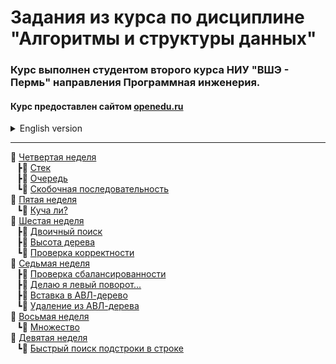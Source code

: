 # Задания из курса по дисциплине "Алгоритмы и структуры данных"

### Курс выполнен студентом второго курса НИУ "ВШЭ - Пермь" направления Программная инженерия.

#### Курс предоставлен сайтом [openedu.ru](https://openedu.ru)

<details>
<summary>English version</summary>

# Tasks from the course "Algorithms and data structures"

### The course was conducted by a second-year Software engineering student from "HSE-Perm".

#### The course is provided by the website [openedu.ru](https://openedu.ru)
</details>

_______________________
📁 [Четвертая неделя](https://github.com/Bloodies/HSE-University-projects/tree/Bloodies/Course-2/AaDS/Algorithms-practice-%5BITMO%5D/Week-4 "Week 4")
<br>⠀┣📁 [Стек](https://github.com/Bloodies/HSE-University-projects/tree/Bloodies/Course-2/AaDS/Algorithms-practice-%5BITMO%5D/Week-4/1.%20Stack%20(%D0%A1%D1%82%D0%B5%D0%BA) "Stack")
<br>⠀┣📁 [Очередь](https://github.com/Bloodies/HSE-University-projects/tree/Bloodies/Course-2/AaDS/Algorithms-practice-%5BITMO%5D/Week-4/2.%20Queue%20(%D0%9E%D1%87%D0%B5%D1%80%D0%B5%D0%B4%D1%8C) "Queue")
<br>⠀┗📁 [Скобочная последовательность](https://github.com/Bloodies/HSE-University-projects/tree/Bloodies/Course-2/AaDS/Algorithms-practice-%5BITMO%5D/Week-4/3.%20Sequence%20(%D0%9F%D0%BE%D1%81%D0%BB%D0%B5%D0%B4%D0%BE%D0%B2%D0%B0%D1%82%D0%B5%D0%BB%D1%8C%D0%BD%D0%BE%D1%81%D1%82%D1%8C) "Bracket sequence")
<br>📁 [Пятая неделя](https://github.com/Bloodies/HSE-University-projects/tree/Bloodies/Course-2/AaDS/Algorithms-practice-%5BITMO%5D/Week-5 "Week 5")
<br>⠀┗📁 [Куча ли?](https://github.com/Bloodies/HSE-University-projects/tree/Bloodies/Course-2/AaDS/Algorithms-practice-%5BITMO%5D/Week-5/1.%20Bunch%20(%D0%9A%D1%83%D1%87%D0%B0) "A full bunch")
<br>📁 [Шестая неделя](https://github.com/Bloodies/HSE-University-projects/tree/Bloodies/Course-2/AaDS/Algorithms-practice-%5BITMO%5D/Week-6 "Week 6")
<br>⠀┣📁 [Двоичный поиск](https://github.com/Bloodies/HSE-University-projects/tree/Bloodies/Course-2/AaDS/Algorithms-practice-%5BITMO%5D/Week-6/1.%20Binary%20search%20(%D0%94%D0%B2%D0%BE%D0%B8%D1%87%D0%BD%D1%8B%D0%B9%20%D0%BF%D0%BE%D0%B8%D1%81%D0%BA) "Binary search")
<br>⠀┣📁 [Высота дерева](https://github.com/Bloodies/HSE-University-projects/tree/Bloodies/Course-2/AaDS/Algorithms-practice-%5BITMO%5D/Week-6/3.%20Tree%20height%20(%D0%92%D1%8B%D1%81%D0%BE%D1%82%D0%B0%20%D0%B4%D0%B5%D1%80%D0%B5%D0%B2%D0%B0) "Tree height")
<br>⠀┗📁 [Проверка корректности](https://github.com/Bloodies/HSE-University-projects/tree/Bloodies/Course-2/AaDS/Algorithms-practice-%5BITMO%5D/Week-6/5.%20Correct%20(%D0%9F%D1%80%D0%BE%D0%B2%D0%B5%D1%80%D0%BA%D0%B0%20%D0%BA%D0%BE%D1%80%D1%80%D0%B5%D0%BA%D1%82%D0%BD%D0%BE%D1%81%D1%82%D0%B8) "Checking for correctness")
<br>📁 [Седьмая неделя](https://github.com/Bloodies/HSE-University-projects/tree/Bloodies/Course-2/AaDS/Algorithms-practice-%5BITMO%5D/Week-7 "Week 7")
<br>⠀┣📁 [Проверка сбалансированности](https://github.com/Bloodies/HSE-University-projects/tree/Bloodies/Course-2/AaDS/Algorithms-practice-%5BITMO%5D/Week-7/1.%20Balance%20check%20(%D0%9F%D1%80%D0%BE%D0%B2%D0%B5%D1%80%D0%BA%D0%B0%20%D0%B1%D0%B0%D0%BB%D0%B0%D0%BD%D1%81%D0%B0) "Balance check")
<br>⠀┣📁 [Делаю я левый поворот...](https://github.com/Bloodies/HSE-University-projects/tree/Bloodies/Course-2/AaDS/Algorithms-practice-%5BITMO%5D/Week-7/2.%20Turn%20left%20(%D0%9B%D0%B5%D0%B2%D1%8B%D0%B9%20%D0%BF%D0%BE%D0%B2%D0%BE%D1%80%D0%BE%D1%82) "I make a left turn...")
<br>⠀┣📁 [Вставка в АВЛ-дерево](https://github.com/Bloodies/HSE-University-projects/tree/Bloodies/Course-2/AaDS/Algorithms-practice-%5BITMO%5D/Week-7/3.%20Insert%20into%20AVL-tree%20(%D0%92%D1%81%D1%82%D0%B0%D0%B2%D0%BA%D0%B0) "Insert into AVL-tree")
<br>⠀┗📁 [Удаление из АВЛ-дерева](https://github.com/Bloodies/HSE-University-projects/tree/Bloodies/Course-2/AaDS/Algorithms-practice-%5BITMO%5D/Week-7/4.%20Delete%20from%20AVL-tree%20(%D0%A3%D0%B4%D0%B0%D0%BB%D0%B5%D0%BD%D0%B8%D0%B5) "Deletion from a AVL-tree")
<br>📁 [Восьмая неделя](https://github.com/Bloodies/HSE-University-projects/tree/Bloodies/Course-2/AaDS/Algorithms-practice-%5BITMO%5D/Week-8 "Week 8")
<br>⠀┗📁 [Множество](https://github.com/Bloodies/HSE-University-projects/tree/Bloodies/Course-2/AaDS/Algorithms-practice-%5BITMO%5D/Week-8/1.%20Plenty%20(%D0%9C%D0%BD%D0%BE%D0%B6%D0%B5%D1%81%D1%82%D0%B2%D0%BE) "Plenty")
<br>📁 [Девятая неделя](https://github.com/Bloodies/HSE-University-projects/tree/Bloodies/Course-2/AaDS/Algorithms-practice-%5BITMO%5D/Week-9 "Week 9")
<br>⠀┗📁 [Быстрый поиск подстроки в строке](https://github.com/Bloodies/HSE-University-projects/tree/Bloodies/Course-2/AaDS/Algorithms-practice-%5BITMO%5D/Week-9/3.%20Quick%20search%20(%D0%91%D1%8B%D1%81%D1%82%D1%80%D1%8B%D0%B9%20%D0%BF%D0%BE%D0%B8%D1%81%D0%BA) "Quickly search for a substring in a string")
